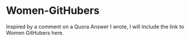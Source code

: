 # Women-GitHubers
Inspired by a comment on a Quora Answer I wrote, I will include the link to Women GitHubers here.
